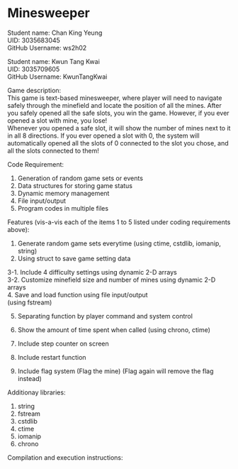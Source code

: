 # Minesweeper

Student name: Chan King Yeung     
UID: 3035683045     
GitHub Username: ws2h02     

Student name: Kwun Tang Kwai     
UID: 3035709605     
GitHub Username: KwunTangKwai     

Game description:         
This game is text-based minesweeper, where player will need to navigate safely through the minefield and locate the position of all the mines. After you safely opened all the safe slots, you win the game. However, if you ever opened a slot with mine, you lose!      
Whenever you opened a safe slot, it will show the number of mines next to it in all 8 directions. If you ever opened a slot with 0, the system will automatically opened all the slots of 0 connected to the slot you chose, and all the slots connected to them!

Code Requirement:
1. Generation of random game sets or events
2. Data structures for storing game status
3. Dynamic memory management
4. File input/output
5. Program codes in multiple files

Features (vis-a-vis each of the items 1 to 5 listed under coding requirements above):         
1. Generate random game sets everytime 
(using ctime, cstdlib, iomanip, string)
2. Using struct to save game setting data

3-1. Include 4 difficulty settings using dynamic 2-D arrays           
3-2. Customize minefield size and number of mines using dynamic 2-D arrays       
4. Save and load function using file input/output         
(using fstream)

5. Separating function by player command and system control

6. Show the amount of time spent when called
(using chrono, ctime)              
7. Include step counter on screen            
8. Include restart function                     
9. Include flag system (Flag the mine) 
(Flag again will remove the flag instead)
  
Additionay libraries:
1. string
2. fstream
3. cstdlib
4. ctime
5. iomanip
6. chrono

Compilation and execution instructions: 
